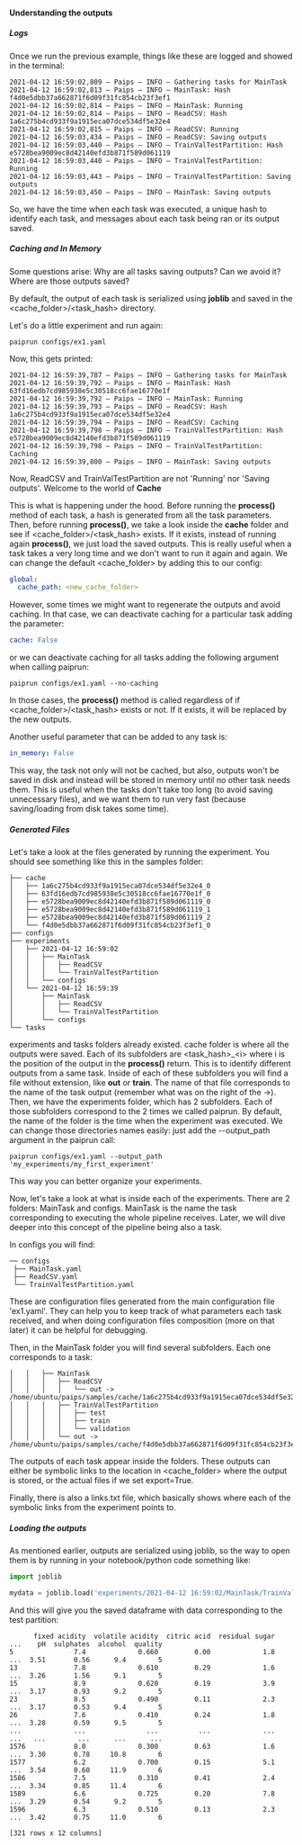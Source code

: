 #### Understanding the outputs

##### Logs
Once we run the previous example, things like these are logged and showed in the terminal:

```
2021-04-12 16:59:02,809 — Paips — INFO — Gathering tasks for MainTask
2021-04-12 16:59:02,813 — Paips — INFO — MainTask: Hash f4d0e5dbb37a662871f6d09f31fc854cb23f3ef1
2021-04-12 16:59:02,814 — Paips — INFO — MainTask: Running
2021-04-12 16:59:02,814 — Paips — INFO — ReadCSV: Hash 1a6c275b4cd933f9a1915eca07dce534df5e32e4
2021-04-12 16:59:02,815 — Paips — INFO — ReadCSV: Running
2021-04-12 16:59:03,434 — Paips — INFO — ReadCSV: Saving outputs
2021-04-12 16:59:03,440 — Paips — INFO — TrainValTestPartition: Hash e5728bea9009ec8d42140efd3b871f589d061119
2021-04-12 16:59:03,440 — Paips — INFO — TrainValTestPartition: Running
2021-04-12 16:59:03,443 — Paips — INFO — TrainValTestPartition: Saving outputs
2021-04-12 16:59:03,450 — Paips — INFO — MainTask: Saving outputs
```

So, we have the time when each task was executed, a unique hash to identify each task, and messages about each task being ran or its output saved.

##### Caching and In Memory
Some questions arise: Why are all tasks saving outputs? Can we avoid it? Where are those outputs saved?

By default, the output of each task is serialized using **joblib** and saved in the <cache_folder>/<task_hash> directory.

Let's do a little experiment and run again:

```paiprun configs/ex1.yaml```

Now, this gets printed:

```
2021-04-12 16:59:39,787 — Paips — INFO — Gathering tasks for MainTask
2021-04-12 16:59:39,792 — Paips — INFO — MainTask: Hash 63fd16edb7cd985938e5c30518cc6fae16770e1f
2021-04-12 16:59:39,792 — Paips — INFO — MainTask: Running
2021-04-12 16:59:39,793 — Paips — INFO — ReadCSV: Hash 1a6c275b4cd933f9a1915eca07dce534df5e32e4
2021-04-12 16:59:39,794 — Paips — INFO — ReadCSV: Caching
2021-04-12 16:59:39,798 — Paips — INFO — TrainValTestPartition: Hash e5728bea9009ec8d42140efd3b871f589d061119
2021-04-12 16:59:39,798 — Paips — INFO — TrainValTestPartition: Caching
2021-04-12 16:59:39,800 — Paips — INFO — MainTask: Saving outputs
```

Now, ReadCSV and TrainValTestPartition are not 'Running' nor 'Saving outputs'. Welcome to the world of **Cache**

This is what is happening under the hood. Before running the **process()** method of each task, a hash is generated from all the task parameters. Then, before running **process()**, we take a look inside the **cache** folder and see if <cache_folder>/<task_hash> exists. If it exists, instead of running again **process()**, we just load the saved outputs. This is really useful when a task takes a very long time and we don't want to run it again and again. 
We can change the default <cache_folder> by adding this to our config:

```yaml
global:
  cache_path: <new_cache_folder>
```

However, some times we might want to regenerate the outputs and avoid caching. In that case, we can deactivate caching for a particular task adding the parameter:

```yaml
cache: False
```

or we can deactivate caching for all tasks adding the following argument when calling paiprun:

```
paiprun configs/ex1.yaml --no-caching
```

In those cases, the **process()** method is called regardless of if <cache_folder>/<task_hash> exists or not. If it exists, it will be replaced by the new outputs.

Another useful parameter that can be added to any task is:

```yaml
in_memory: False
```

This way, the task not only will not be cached, but also, outputs won't be saved in disk and instead will be stored in memory until no other task needs them. This is useful when the tasks don't take too long (to avoid saving unnecessary files), and we want them to run very fast (because saving/loading from disk takes some time).

##### Generated Files

Let's take a look at the files generated by running the experiment. You should see something like this in the samples folder:

```
├── cache
│   ├── 1a6c275b4cd933f9a1915eca07dce534df5e32e4_0
│   ├── 63fd16edb7cd985938e5c30518cc6fae16770e1f_0
│   ├── e5728bea9009ec8d42140efd3b871f589d061119_0
│   ├── e5728bea9009ec8d42140efd3b871f589d061119_1
│   ├── e5728bea9009ec8d42140efd3b871f589d061119_2
│   └── f4d0e5dbb37a662871f6d09f31fc854cb23f3ef1_0
├── configs
├── experiments
│   ├── 2021-04-12 16:59:02
│   │   ├── MainTask
│   │   │   ├── ReadCSV
│   │   │   └── TrainValTestPartition
│   │   └── configs
│   └── 2021-04-12 16:59:39
│       ├── MainTask
│       │   ├── ReadCSV
│       │   └── TrainValTestPartition
│       └── configs
└── tasks
```

experiments and tasks folders already existed. cache folder is where all the outputs were saved. Each of its subfolders are <task_hash>\_\<i\> where i is the position of the output in the **process()** return. This is to identify different outputs from a same task. Inside of each of these subfolders you will find a file without extension, like **out** or **train**. The name of that file corresponds to the name of the task output (remember what was on the right of the ->).
Then, we have the experiments folder, which has 2 subfolders. Each of those subfolders correspond to the 2 times we called paiprun. By default, the name of the folder is the time when the experiment was executed. We can change those directories names easily: just add the --output_path argument in the paiprun call:
  
```
paiprun configs/ex1.yaml --output_path 'my_experiments/my_first_experiment'
```

This way you can better organize your experiments.

Now, let's take a look at what is inside each of the experiments. There are 2 folders: MainTask and configs.
MainTask is the name the task corresponding to executing the whole pipeline receives. Later, we will dive deeper into this concept of the pipeline being also a task.

In configs you will find:

```
── configs
 ├── MainTask.yaml
 ├── ReadCSV.yaml
 └── TrainValTestPartition.yaml
```
These are configuration files generated from the main configuration file 'ex1.yaml'. They can help you to keep track of what parameters each task received, and when doing configuration files composition (more on that later) it can be helpful for debugging.

Then, in the MainTask folder you will find several subfolders. Each one corresponds to a task:

```
│   │   ├── MainTask
│   │   │   ├── ReadCSV
│   │   │   │   └── out -> /home/ubuntu/paips/samples/cache/1a6c275b4cd933f9a1915eca07dce534df5e32e4_0/out
│   │   │   ├── TrainValTestPartition
│   │   │   │   ├── test
│   │   │   │   ├── train
│   │   │   │   └── validation
│   │   │   └── out -> /home/ubuntu/paips/samples/cache/f4d0e5dbb37a662871f6d09f31fc854cb23f3ef1_0/out
```
The outputs of each task appear inside the folders. These outputs can either be symbolic links to the location in <cache_folder> where the output is stored, or the actual files if we set export=True.

Finally, there is also a links.txt file, which basically shows where each of the symbolic links from the experiment points to.

##### Loading the outputs

As mentioned earlier, outputs are serialized using joblib, so the way to open them is by running in your notebook/python code something like:

```python
import joblib

mydata = joblib.load('experiments/2021-04-12 16:59:02/MainTask/TrainValTestPartition/test')
```

And this will give you the saved dataframe with data corresponding to the test partition:
```
      fixed acidity  volatile acidity  citric acid  residual sugar  ...    pH  sulphates  alcohol  quality
5               7.4             0.660         0.00             1.8  ...  3.51       0.56      9.4        5
13              7.8             0.610         0.29             1.6  ...  3.26       1.56      9.1        5
15              8.9             0.620         0.19             3.9  ...  3.17       0.93      9.2        5
23              8.5             0.490         0.11             2.3  ...  3.17       0.53      9.4        5
26              7.6             0.410         0.24             1.8  ...  3.28       0.59      9.5        5
...             ...               ...          ...             ...  ...   ...        ...      ...      ...
1576            8.0             0.300         0.63             1.6  ...  3.30       0.78     10.8        6
1577            6.2             0.700         0.15             5.1  ...  3.54       0.60     11.9        6
1586            7.5             0.310         0.41             2.4  ...  3.34       0.85     11.4        6
1589            6.6             0.725         0.20             7.8  ...  3.29       0.54      9.2        5
1596            6.3             0.510         0.13             2.3  ...  3.42       0.75     11.0        6

[321 rows x 12 columns]
```
